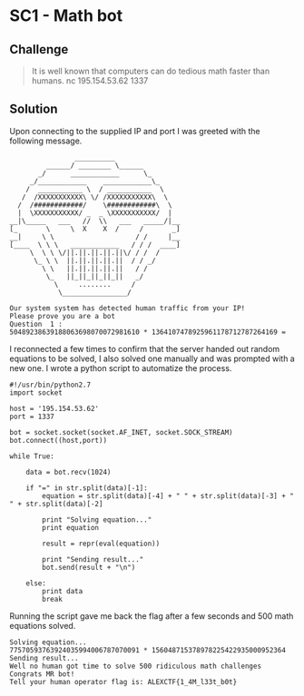 # SC1 - Math bot

## Challenge
> It is well known that computers can do tedious math faster than humans.
> nc 195.154.53.62 1337

## Solution
Upon connecting to the supplied IP and port I was greeted with the following message.
```
                __________
         ______/ ________ \______
       _/      ____________      \_
     _/____________    ____________\_
    /  ___________ \  / ___________  \
   /  /XXXXXXXXXXX\ \/ /XXXXXXXXXXX\  \
  /  /############/    \############\  \
  |  \XXXXXXXXXXX/ _  _ \XXXXXXXXXXX/  |
__|\_____   ___   //  \\   ___   _____/|__
[_       \     \  X    X  /     /       _]
__|     \ \                    / /     |__
[____  \ \ \   ____________   / / /  ____]
     \  \ \ \/||.||.||.||.||\/ / /  /
      \_ \ \  ||.||.||.||.||  / / _/
        \ \   ||.||.||.||.||   / /
         \_   ||_||_||_||_||   _/
           \     ........     /
            \________________/

Our system system has detected human traffic from your IP!
Please prove you are a bot
Question  1 :
50489238639188063698070072981610 * 1364107478925961178712787264169 =
```
I reconnected a few times to confirm that the server handed out random equations to be solved, I also solved one manually 
and was prompted with a new one. I wrote a python script to automatize the process.
```
#!/usr/bin/python2.7
import socket

host = '195.154.53.62'
port = 1337

bot = socket.socket(socket.AF_INET, socket.SOCK_STREAM)
bot.connect((host,port))

while True:

    data = bot.recv(1024)

    if "=" in str.split(data)[-1]:    
        equation = str.split(data)[-4] + " " + str.split(data)[-3] + " " + str.split(data)[-2]

        print "Solving equation..."
        print equation

        result = repr(eval(equation))

        print "Sending result..."
        bot.send(result + "\n")

    else:
        print data
        break
```
Running the script gave me back the flag after a few seconds and 500 math equations solved.
```
Solving equation...
77570593763924035994006787070091 * 156048715378978225422935000952364
Sending result...
Well no human got time to solve 500 ridiculous math challenges
Congrats MR bot!
Tell your human operator flag is: ALEXCTF{1_4M_l33t_b0t}
```
